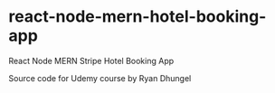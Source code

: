 # react-node-mern-hotel-booking-app
React Node MERN Stripe Hotel Booking App

Source code for Udemy course by Ryan Dhungel
